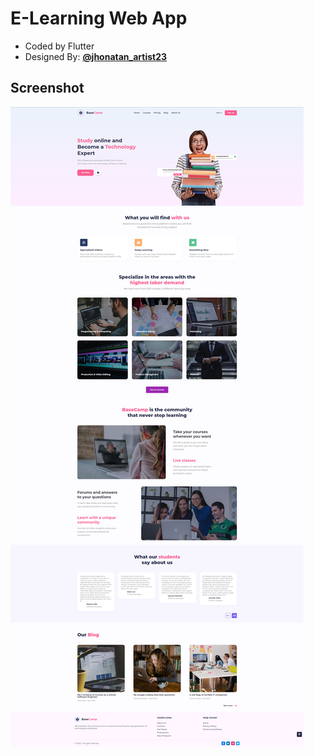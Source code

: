 # E-Learning Web App

- Coded by Flutter
- Designed By: [<b>@jhonatan_artist23<b/>](https://www.instagram.com/jhonatan_artist23/)

## Screenshot

<img src="SS.jpg" />
